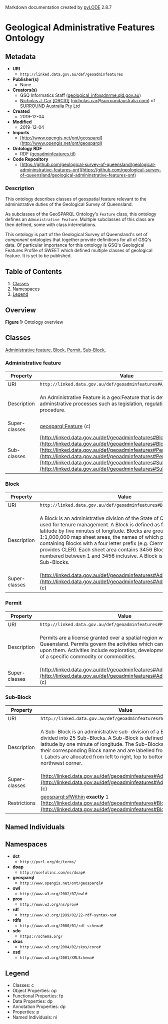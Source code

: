 Markdown documentation created by [pyLODE](http://github.com/rdflib/pyLODE) 2.8.7

# Geological Administrative Features Ontology

## Metadata
* **URI**
  * `http://linked.data.gov.au/def/geoadminfeatures`
* **Publisher(s)**
  * None
* **Creators(s)**
  * GSQ Informatics Staff
    (<geological_info@dnrme.qld.gov.au></a>)
  * [Nicholas J. Car](http://orcid.org/0000-0002-8742-7730)
    [[ORCID]](http://orcid.org/0000-0002-8742-7730)
    (<nicholas.car@surroundaustralia.com></a>) of [SURROUND Australia Pty Ltd](https://surroundaustralia.com)
* **Created**
  * 2019-12-04
* **Modified**
  * 2019-12-04
* **Imports**
  * [http://www.opengis.net/ont/geosparql](http://www.opengis.net/ont/geosparql)
* **Ontology RDF**
  * RDF ([geoadminfeatures.ttl](turtle))
* **Code Repository**
  * [https://github.com/geological-survey-of-queensland/geological-admininstrative-features-ont](https://github.com/geological-survey-of-queensland/geological-admininstrative-features-ont)
### Description
<p>This ontology describes classes of geospatial feature relevant to the administrative duties of the Geological Survey of Queensland.</p>
<p>As subclasses of the GeoSPARQL Ontology's <code>Feature</code> class, this ontology defines an <code>Administrative Feature</code>. Multiple subclasses of this class are then defined, some with class interrelations.</p>
<p>This ontology is part of the Geological Survey of Queensland's set of <em>component</em> ontologies that together provide definitions for all of GSQ's data. Of particular importance for this ontology is GSQ's Geological Features Profile of SWEET which defined multiple classes of geological feature. It is yet to be published.</p>

## Table of Contents
1. [Classes](#classes)
1. [Namespaces](#namespaces)
1. [Legend](#legend)


## Overview

**Figure 1:** Ontology overview
## Classes
[Administrative feature](#Administrativefeature),
[Block](#Block),
[Permit](#Permit),
[Sub-Block](#Sub-Block),
### Administrative feature
Property | Value
--- | ---
URI | `http://linked.data.gov.au/def/geoadminfeatures#AdministrativeFeature`
Description | <p>An Administrative Feature is a geo:Feature that is defined by adminstrative processes such as legislation, regulation, policy or procedure.</p>
Super-classes |[geosparql:Feature](http://www.opengis.net/ont/geosparql#Feature) (c)<br />
Sub-classes |[http://linked.data.gov.au/def/geoadminfeatures#Block](http://linked.data.gov.au/def/geoadminfeatures#Block) (c)<br />[http://linked.data.gov.au/def/geoadminfeatures#Permit](http://linked.data.gov.au/def/geoadminfeatures#Permit) (c)<br />[http://linked.data.gov.au/def/geoadminfeatures#SubBlock](http://linked.data.gov.au/def/geoadminfeatures#SubBlock) (c)<br />
### Block
Property | Value
--- | ---
URI | `http://linked.data.gov.au/def/geoadminfeatures#Block`
Description | <p>A Block is an administrative division of the State of Queensland that is used for tenure management. A Block is defined as five minutes of latitude by five minutes of longitude. Blocks are grouped by 1:1,000,000 map sheet areas, the names of which provide the containing Blocks with a four letter prefix (e.g. Clermont 1:1,000,000 provides CLER). Each sheet area contains 3456 Blocks, with the Blocks numbered between 1 and 3456 inclusive. A Block is divided into 25 Sub-Blocks.</p>
Super-classes |[http://linked.data.gov.au/def/geoadminfeatures#AdministrativeFeature](http://linked.data.gov.au/def/geoadminfeatures#AdministrativeFeature) (c)<br />
### Permit
Property | Value
--- | ---
URI | `http://linked.data.gov.au/def/geoadminfeatures#Permit`
Description | <p>Permits are a license granted over a spatial region within the State of Queensland. Permits govern the activities which can be conducted upon them. Activities include exploration, development, and extraction of a specific commodity or commodities.</p>
Super-classes |[http://linked.data.gov.au/def/geoadminfeatures#AdministrativeFeature](http://linked.data.gov.au/def/geoadminfeatures#AdministrativeFeature) (c)<br />
### Sub-Block
Property | Value
--- | ---
URI | `http://linked.data.gov.au/def/geoadminfeatures#SubBlock`
Description | <p>A Sub-Block is an administrative sub-division of a Block. Each Block is divided into 25 Sub-Blocks. A Sub-Block is defined as one minute of latitude by one minute of longitude. The Sub-Blocks are prefixed with their corresponding Block name and are labelled from A to Z, excluding I. Labels are allocated from left to right, top to bottom, starting from the northwest corner.</p>
Super-classes |[http://linked.data.gov.au/def/geoadminfeatures#AdministrativeFeature](http://linked.data.gov.au/def/geoadminfeatures#AdministrativeFeature) (c)<br />
Restrictions |[geosparql:sfWithin](http://www.opengis.net/ont/geosparql#sfWithin) **exactly** 1 [http://linked.data.gov.au/def/geoadminfeatures#Block](http://linked.data.gov.au/def/geoadminfeatures#Block) (c)<br />

## Named Individuals
## Namespaces
* **dct**
  * `http://purl.org/dc/terms/`
* **doap**
  * `http://usefulinc.com/ns/doap#`
* **geosparql**
  * `http://www.opengis.net/ont/geosparql#`
* **owl**
  * `http://www.w3.org/2002/07/owl#`
* **prov**
  * `http://www.w3.org/ns/prov#`
* **rdf**
  * `http://www.w3.org/1999/02/22-rdf-syntax-ns#`
* **rdfs**
  * `http://www.w3.org/2000/01/rdf-schema#`
* **sdo**
  * `https://schema.org/`
* **skos**
  * `http://www.w3.org/2004/02/skos/core#`
* **xsd**
  * `http://www.w3.org/2001/XMLSchema#`

## Legend
* Classes: c
* Object Properties: op
* Functional Properties: fp
* Data Properties: dp
* Annotation Properties: dp
* Properties: p
* Named Individuals: ni